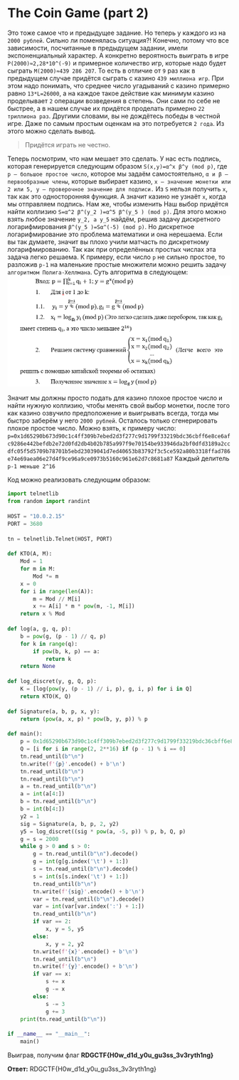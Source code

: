 # The Coin Game (part 2)

Это тоже самое что и предыдущее задание. Но теперь у каждого из на `2000 рублей`. Сильно ли поменялась ситуация?! Конечно, потому что все зависимости, посчитанные в предыдущем задании, имели экспоненциальный характер. А конкретно вероятность выиграть в игре `P(2000)≈2,28*10^(-9)` и примерное количество игр, которые надо будет сыграть `M(2000)≈439 286 207`. То есть в отличие от `9` раз как в предыдущем случае придётся сыграть с казино `439 миллиона игр`. При этом надо понимать, что среднее число угадываний с казино примерно равно `13*L=26000`, а на каждое такое действие как минимум казино проделывает `2` операции возведения в степень. Они сами по себе не быстрее, а в нашем случае их придётся проделать примерно `22 триллиона раз`. Другими словами, вы не дождётесь победы в честной игре. Даже по самым простым оценкам на это потребуется `2 года`.
Из этого можно сделать вывод. 
> Придётся играть не честно. 

Теперь посмотрим, что нам мешает это сделать. У нас есть подпись, которая генерируется следующим образом `S(x,y)=α^x β^y (mod p)`, где `p – большое простое число`, которое мы задаём самостоятельно,  `α и β – первообразные члены`, которые выбирает казино, `x – значение монетки или 2 или 5, y – проверочное значение для подписи.` 
Из `S` нельзя получить `x`, так как это односторонняя функция. А значит казино не узнаёт `x`, когда мы отправляем подпись. Нам же, чтобы изменить Наш выбор придётся найти коллизию `S=α^2 β^(y_2 )=α^5 β^(y_5 ) (mod p)`. Для этого можно взять любое значение `y_2, а y_5` найдём, решив задачу дискретного логарифмирования   `β^(y_5 )=Sα^(-5) (mod p)`. Но дискретное логарифмирование это проблема математики и она нерешаема. Если вы так думаете, значит вы плохо учили матчасть по дискретному логарифмированию. Так как при определённых простых числах эта задача легко решаема. К примеру, если число `p` не сильно простое, то разложив `p-1` на маленькие простые множители можно решить задачу `алгоритмом Полига-Хеллмана`. Суть алгоритма в следующем:
![alt text](image.png)

Значит мы должны просто подать для казино плохое простое число и найти нужную коллизию, чтобы менять свой выбор монетки, после того как казино озвучило предположение и выигрывать всегда, тогда мы быстро заберём у него `2000 рублей`.
Осталось только сгенерировать плохое простое число. Можно взять, к примеру число:
`p=0x1d65290b673d90c1c4ff309b7ebed2d3f277c9d1799f33219bdc36cbff6e8ce6afc9286e442befdb2e72d0fd2db4b02b785a997f9e70154be933946da2bf0dfd3189a2ccdfc05f5d5709b78701b5ebd23039041d7ed40653b83792f3c5ce592a80b3318ffad786e74e69aea06e27d4f9ce96a9ce0973b5160c961e62d7c8681a87`
Каждый делитель `p-1 меньше 2^16`

Код можно реализовать следующим образом:
```python
import telnetlib
from random import randint

HOST = "10.0.2.15"
PORT = 3680

tn = telnetlib.Telnet(HOST, PORT)

def KTO(A, M):
    Mod = 1
    for m in M:
        Mod *= m
    x = 0
    for i in range(len(A)):
        m = Mod // M[i]
        x += A[i] * m * pow(m, -1, M[i])
    return x % Mod

def log(a, g, q, p):
    b = pow(g, (p - 1) // q, p)
    for k in range(q):
        if pow(b, k, p) == a:
            return k
    return None

def log_discret(y, g, Q, p):
    K = [log(pow(y, (p - 1) // i, p), g, i, p) for i in Q]
    return KTO(K, Q)    
            
def Signature(a, b, p, x, y):
    return (pow(a, x, p) * pow(b, y, p)) % p

def main():
    p = 0x1d65290b673d90c1c4ff309b7ebed2d3f277c9d1799f33219bdc36cbff6e8ce6afc9286e442befdb2e72d0fd2db4b02b785a997f9e70154be933946da2bf0dfd3189a2ccdfc05f5d5709b78701b5ebd23039041d7ed40653b83792f3c5ce592a80b3318ffad786e74e69aea06e27d4f9ce96a9ce0973b5160c961e62d7c8681a87
    Q = [i for i in range(2, 2**16) if (p - 1) % i == 0]
    tn.read_until(b"\n")
    tn.write(f'{p}'.encode() + b'\n')
    tn.read_until(b"\n")
    tn.read_until(b"\n")
    a = tn.read_until(b"\n")
    a = int(a[4:])
    b = tn.read_until(b"\n")
    b = int(b[4:])
    y2 = 1
    sig = Signature(a, b, p, 2, y2)
    y5 = log_discret((sig * pow(a, -5, p)) % p, b, Q, p)
    g = s = 2000
    while g > 0 and s > 0:
        g = tn.read_until(b"\n").decode()
        g = int(g[g.index('\t') + 1:])
        s = tn.read_until(b"\n").decode()
        s = int(s[s.index('\t') + 1:])
        tn.read_until(b"\n")
        tn.write(f'{sig}'.encode() + b'\n')
        var = tn.read_until(b"\n").decode()
        var = int(var[var.index(':') + 1:])
        tn.read_until(b"\n")
        if var == 2:
            x, y = 5, y5
        else:
            x, y = 2, y2
        tn.write(f'{x}'.encode() + b'\n')
        tn.read_until(b"\n")
        tn.write(f'{y}'.encode() + b'\n')
        if var == x:
            s += x
            g -= x
        else:
            s -= 3
            g += 3
    print(tn.read_until(b"\n"))

if __name__ == "__main__":
    main()
```

Выиграв, получим флаг **RDGCTF{H0w_d1d_y0u_gu3ss_3v3ryth1ng}**

**Ответ:** RDGCTF{H0w_d1d_y0u_gu3ss_3v3ryth1ng}
